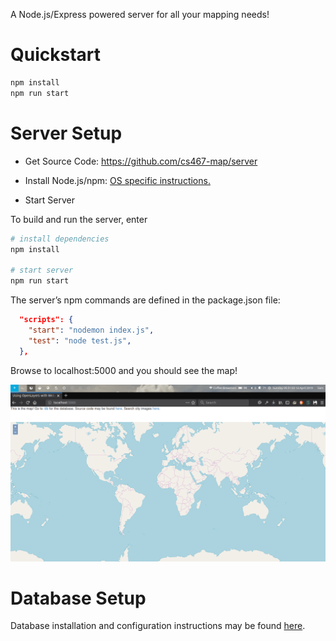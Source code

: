 A Node.js/Express powered server for all your mapping needs!

# Quickstart

```sh
npm install
npm run start
```

# Server Setup

- Get Source Code: https://github.com/cs467-map/server

- Install Node.js/npm: [OS specific instructions.](https://nodejs.org/en/download/)

- Start Server

To build and run the server, enter

```sh
# install dependencies
npm install

# start server
npm run start
```

The server’s npm commands are defined in the package.json file:

```JSON
  "scripts": {
    "start": "nodemon index.js",
    "test": "node test.js",
  },
```

Browse to localhost:5000 and you should see the map!

![example of server running on localhost](./example.png)

# Database Setup

Database installation and configuration instructions may be found [here](https://github.com/cs467-map/database).
